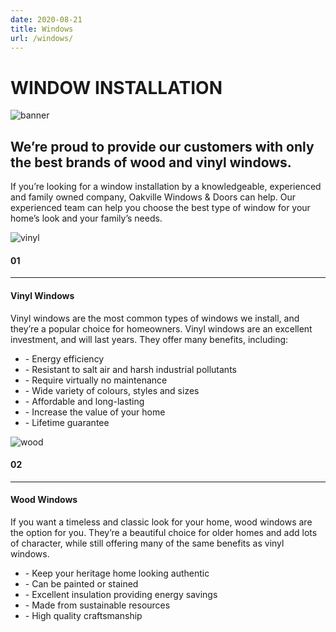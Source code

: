 ```yaml
---
date: 2020-08-21
title: Windows
url: /windows/
---
```

<div class="content container">
    <h1 class="title">WINDOW INSTALLATION</h1>
    <div class="banner">
        <img alt="banner" src="/img/doorBanner.png" />
        <h2>We’re proud to provide our customers with only the best brands of wood and vinyl windows.</h2>
    </div>
    <div class="description">
        <p>
            If you’re looking for a window installation by a knowledgeable, experienced and family owned
            company, Oakville Windows & Doors can help. Our experienced team can help you choose the best type of
            window for your home’s look and your family’s needs.
        </p>
    </div>
    <div id="windowTypes" class="servicesOffered">
            <div id="vinylDiv" class="item">
                <div class="imageContainer left">
                    <img src="/img/window1.png" alt="vinyl" class="example" />
                </div>
                <div id="vinylDesc" class="descriptionContainer right">
                    <div id="vinylHeader">
                        <h4 class="Services">01</h4>
                        <hr class="Services" />
                        <h4 class="Services">Vinyl Windows</h4>
                    </div>
                    <p>
                        Vinyl windows are the most common types of windows we install, and
                        they’re a popular choice for homeowners. Vinyl windows are an excellent
                        investment, and will last years. They offer many benefits, including:
                    </p>
                    <ul id="vinylList" class="hyphen">
                        <li>- Energy efficiency</li>
                        <li>- Resistant to salt air and harsh industrial pollutants</li>
                        <li>- Require virtually no maintenance</li>
                        <li>- Wide variety of colours, styles and sizes</li>
                        <li>- Affordable and long-lasting</li>
                        <li>- Increase the value of your home</li>
                        <li>- Lifetime guarantee</li>
                    </ul>
                </div>
            </div>
            <div id="woodDiv" class="item">
                <div class="imageContainer right">
                    <img src="/img/window2.png" alt="wood" class="example" />
                </div>
                <div id="woodDesc" class="descriptionContainer left">
                    <div id="woodHeader">
                        <h4 class="Services">02</h4>
                        <hr class="Services" />
                        <h4 class="Services">Wood Windows</h4>
                    </div>
                    <p>
                        If you want a timeless and classic look for your home, wood
                        windows are the option for you. They’re a beautiful choice
                        for older homes and add lots of character, while still
                        offering many of the same benefits as vinyl windows.
                    </p>
                    <ul id="woodList" class="hyphen">
                        <li>- Keep your heritage home looking authentic</li>
                        <li>- Can be painted or stained</li>
                        <li>- Excellent insulation providing energy savings</li>
                        <li>- Made from sustainable resources</li>
                        <li>- High quality craftsmanship</li>
                    </ul>
                </div>
            </div>
        </div>
    </div>
</div>